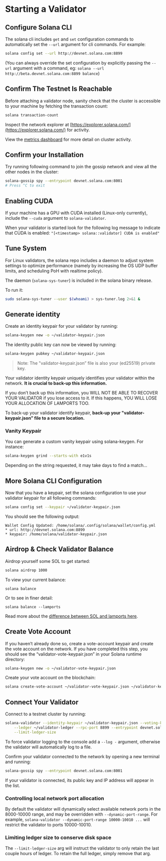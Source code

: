 # Starting a Validator

## Configure Solana CLI

The solana cli includes `get` and `set` configuration commands to automatically
set the `--url` argument for cli commands. For example:

```bash
solana config set --url http://devnet.solana.com:8899
```

\(You can always override the set configuration by explicitly passing the
`--url` argument with a command, eg: `solana --url http://beta.devnet.solana.com:8899 balance`\)

## Confirm The Testnet Is Reachable

Before attaching a validator node, sanity check that the cluster is accessible
to your machine by fetching the transaction count:

```bash
solana transaction-count
```

Inspect the network explorer at
[https://explorer.solana.com/](https://explorer.solana.com/) for activity.

View the [metrics dashboard](https://metrics.solana.com:3000/d/testnet-beta/testnet-monitor-beta?var-testnet=testnet)
for more detail on cluster activity.

## Confirm your Installation

Try running following command to join the gossip network and view all the other
nodes in the cluster:

```bash
solana-gossip spy --entrypoint devnet.solana.com:8001
# Press ^C to exit
```

## Enabling CUDA

If your machine has a GPU with CUDA installed \(Linux-only currently\), include
the `--cuda` argument to `solana-validator`.

When your validator is started look for the following log message to indicate
that CUDA is enabled: `"[<timestamp> solana::validator] CUDA is enabled"`

## Tune System

For Linux validators, the solana repo includes a daemon to adjust system settings to optimize
performance (namely by increasing the OS UDP buffer limits, and scheduling PoH with realtime policy).

The daemon (`solana-sys-tuner`) is included in the solana binary release.

To run it:

```bash
sudo solana-sys-tuner --user $(whoami) > sys-tuner.log 2>&1 &
```

## Generate identity

Create an identity keypair for your validator by running:

```bash
solana-keygen new -o ~/validator-keypair.json
```

The identity public key can now be viewed by running:

```bash
solana-keygen pubkey ~/validator-keypair.json
```

> Note: The "validator-keypair.json” file is also your \(ed25519\) private key.

Your validator identity keypair uniquely identifies your validator within the
network. **It is crucial to back-up this information.**

If you don’t back up this information, you WILL NOT BE ABLE TO RECOVER YOUR
VALIDATOR if you lose access to it. If this happens, YOU WILL LOSE YOUR
ALLOCATION OF LAMPORTS TOO.

To back-up your validator identify keypair, **back-up your
"validator-keypair.json” file to a secure location.**

### Vanity Keypair

You can generate a custom vanity keypair using solana-keygen. For instance:

```bash
solana-keygen grind --starts-with e1v1s
```

Depending on the string requested, it may take days to find a match...

## More Solana CLI Configuration

Now that you have a keypair, set the solana configuration to use your validator
keypair for all following commands:

```bash
solana config set --keypair ~/validator-keypair.json
```

You should see the following output:

```text
Wallet Config Updated: /home/solana/.config/solana/wallet/config.yml
* url: http://devnet.solana.com:8899
* keypair: /home/solana/validator-keypair.json
```

## Airdrop & Check Validator Balance

Airdrop yourself some SOL to get started:

```bash
solana airdrop 1000
```

To view your current balance:

```text
solana balance
```

Or to see in finer detail:

```text
solana balance --lamports
```

Read more about the [difference between SOL and lamports here](../introduction.md#what-are-sols).

## Create Vote Account

If you haven’t already done so, create a vote-account keypair and create the
vote account on the network. If you have completed this step, you should see the
“validator-vote-keypair.json” in your Solana runtime directory:

```bash
solana-keygen new -o ~/validator-vote-keypair.json
```

Create your vote account on the blockchain:

```bash
solana create-vote-account ~/validator-vote-keypair.json ~/validator-keypair.json
```

## Connect Your Validator

Connect to a testnet cluster by running:

```bash
solana-validator --identity-keypair ~/validator-keypair.json --voting-keypair ~/validator-vote-keypair.json \
    --ledger ~/validator-ledger --rpc-port 8899 --entrypoint devnet.solana.com:8001 \
    --limit-ledger-size
```

To force validator logging to the console add a `--log -` argument, otherwise
the validator will automatically log to a file.

Confirm your validator connected to the network by opening a new terminal and
running:

```bash
solana-gossip spy --entrypoint devnet.solana.com:8001
```

If your validator is connected, its public key and IP address will appear in the list.

### Controlling local network port allocation

By default the validator will dynamically select available network ports in the
8000-10000 range, and may be overridden with `--dynamic-port-range`. For
example, `solana-validator --dynamic-port-range 10000-10010 ...` will restrict
the validator to ports 10000-10010.

### Limiting ledger size to conserve disk space

The `--limit-ledger-size` arg will instruct the validator to only retain the
last couple hours of ledger. To retain the full ledger, simply remove that arg.
